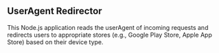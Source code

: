 ## UserAgent Redirector
This Node.js application reads the userAgent of incoming requests and redirects users to appropriate stores (e.g., Google Play Store, Apple App Store) based on their device type.
